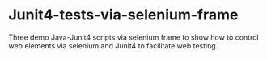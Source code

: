 # Junit4-tests-via-selenium-frame
Three demo Java-Junit4 scripts via selenium frame  to show how to control web elements via selenium and Junit4 to facilitate web testing.

